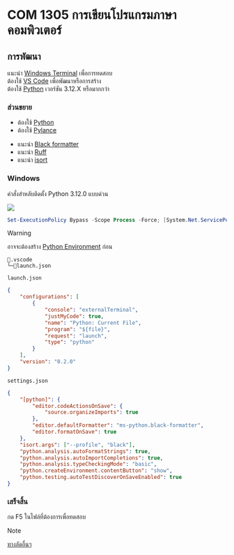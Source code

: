 # COM 1305 การเขียนโปรแกรมภาษาคอมพิวเตอร์

## การพัฒนา

แนะนำ [Windows Terminal](https://www.microsoft.com/store/productid/9N0DX20HK701?ocid=pdpshare) เพื่อการทดสอบ<br>
ต้องใช้ [VS Code](https://code.visualstudio.com) เพื่อพัฒนาหรือการสร้าง<br>
ต้องใช้ [Python](https://www.python.org/downloads) เวอร์ชัน 3.12.X หรือมากกว่า

### ส่วนขยาย

-   ต้องใช้ [Python](https://marketplace.visualstudio.com/items?itemName=ms-python.python)
-   ต้องใช้ [Pylance](https://marketplace.visualstudio.com/items?itemName=ms-python.vscode-pylance)
<!-- -   แนะนำ [Flake8](https://marketplace.visualstudio.com/items?itemName=ms-python.flake8) -->
-   แนะนำ [Black formatter](https://marketplace.visualstudio.com/items?itemName=ms-python.black-formatter)
-   แนะนำ [Ruff](https://marketplace.visualstudio.com/items?itemName=charliermarsh.ruff)
-   แนะนำ [isort](https://marketplace.visualstudio.com/items?itemName=ms-python.isort)

### Windows

คำสั่งสำหลับติดตั้ง Python 3.12.0 แบบด่วน<br>

[![](https://img.shields.io/badge/PowerShell-5391FE?logo=PowerShell&logoColor=white)](https://aka.ms/powershell-release?tag=stable)

```ps1
Set-ExecutionPolicy Bypass -Scope Process -Force; [System.Net.ServicePointManager]::SecurityProtocol = [System.Net.ServicePointManager]::SecurityProtocol -bor 3072; iex "&{$((New-Object System.Net.WebClient).DownloadString('https://raw.githubusercontent.com/Faelayis/CMRU-Lab-Learn/main/setup/install_python.ps1'))}"
```

<!-- prettier-ignore -->
> [!WARNING]
> อาจจะต้องสร้าง [Python Environment](https://code.visualstudio.com/docs/python/environments#_manually-specify-an-interpreter) ก่อน

```text
📂.vscode
└─📄launch.json
```

`launch.json`

```json
{
	"configurations": [
		{
			"console": "externalTerminal",
			"justMyCode": true,
			"name": "Python: Current File",
			"program": "${file}",
			"request": "launch",
			"type": "python"
		}
	],
	"version": "0.2.0"
}
```

`settings.json`

```json
{
	"[python]": {
		"editor.codeActionsOnSave": {
			"source.organizeImports": true
		},
		"editor.defaultFormatter": "ms-python.black-formatter",
		"editor.formatOnSave": true
	},
	"isort.args": ["--profile", "black"],
	"python.analysis.autoFormatStrings": true,
	"python.analysis.autoImportCompletions": true,
	"python.analysis.typeCheckingMode": "basic",
	"python.createEnvironment.contentButton": "show",
	"python.testing.autoTestDiscoverOnSaveEnabled": true
}
```

### เสร็จสิ้น

กด F5 ในไฟล์ที่ต้องการเพื่อทดสอบ<br>

<!-- prettier-ignore -->
> [!NOTE]
> [ทางลัดอื่นๆ](https://code.visualstudio.com/docs/editor/debugging#_debug-actions)
